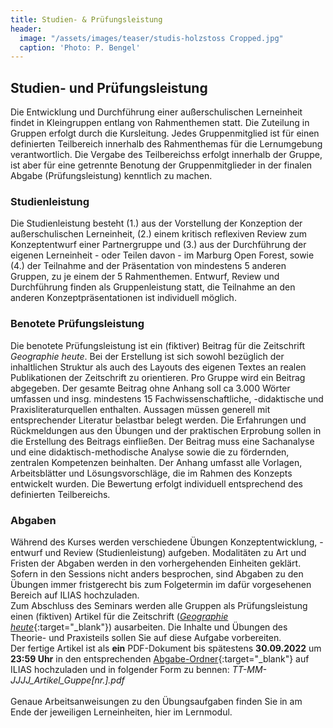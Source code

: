 ```yaml
---
title: Studien- & Prüfungsleistung
header:
  image: "/assets/images/teaser/studis-holzstoss Cropped.jpg"
  caption: 'Photo: P. Bengel'
---
```


## Studien- und Prüfungsleistung

Die Entwicklung und Durchführung einer außerschulischen Lerneinheit findet in Kleingruppen entlang von Rahmenthemen statt. 
Die Zuteilung in Gruppen erfolgt durch die Kursleitung. 
Jedes Gruppenmitglied ist für einen definierten Teilbereich innerhalb des Rahmenthemas für die Lernumgebung verantwortlich. 
Die Vergabe des Teilbereichss erfolgt innerhalb der Gruppe, ist aber für eine getrennte Benotung der Gruppenmitglieder in der finalen Abgabe (Prüfungsleistung) kenntlich zu machen.

<!--
Die Rahmenthemen sind (nach Freischaltung) in der Einheit [Theoretische Grundlagen II](https://geomoer.github.io/moer-l3-aslo/unit02/unit02-03_learning_material.html){:target="_blank"} zu finden.
-->

### Studienleistung
Die Studienleistung besteht (1.) aus der Vorstellung der Konzeption der außerschulischen Lerneinheit, 
(2.) einem kritisch reflexiven Review zum Konzeptentwurf einer Partnergruppe und (3.) aus der Durchführung der eigenen Lerneinheit - oder Teilen davon - im Marburg Open Forest, 
sowie (4.) der Teilnahme and der Präsentation von mindestens 5 anderen Gruppen, zu je einem der 5 Rahmenthemen. 
Entwurf, Review und Durchführung finden als Gruppenleistung statt, die Teilnahme an den anderen Konzeptpräsentationen ist individuell möglich.

### Benotete Prüfungsleistung
Die benotete Prüfungsleistung ist ein (fiktiver) Beitrag für die Zeitschrift _Geographie heute_. 
Bei der Erstellung ist sich sowohl bezüglich der inhaltlichen Struktur als auch des Layouts des eigenen Textes an realen Publikationen der Zeitschrift zu orientieren. 
Pro Gruppe wird ein Beitrag abgegeben. 
Der gesamte Beitrag ohne Anhang soll ca 3.000 Wörter umfassen und insg. mindestens 15 Fachwissenschaftliche, -didaktische und Praxisliteraturquellen enthalten.
Aussagen müssen generell mit entsprechender Literatur belastbar belegt werden. 
Die Erfahrungen und Rückmeldungen aus den Übungen und der praktischen Erprobung sollen in die Erstellung des Beitrags einfließen. 
Der Beitrag muss eine Sachanalyse und eine didaktisch-methodische Analyse sowie die zu fördernden, zentralen Kompetenzen beinhalten. 
Der Anhang umfasst alle Vorlagen, Arbeitsblätter und Lösungsvorschläge, die im Rahmen des Konzepts entwickelt wurden. 
Die Bewertung erfolgt individuell entsprechend des definierten Teilbereichs.

### Abgaben
Während des Kurses werden verschiedene Übungen Konzeptentwicklung, -entwurf und Review (Studienleistung) aufgeben.
Modalitäten zu Art und Fristen der Abgaben werden in den vorhergehenden Einheiten geklärt.
Sofern in den Sessions nicht anders besprochen, sind Abgaben zu den Übungen immer fristgerecht bis zum Folgetermin im dafür vorgesehenen Bereich auf ILIAS hochzuladen. <br> 
Zum Abschluss des Seminars werden alle Gruppen als Prüfungsleistung einen (fiktiven) Artikel für die Zeitschrift ([_Geographie heute_](https://www.friedrich-verlag.de/shop/sekundarstufe/erdkunde/fachzeitschriften/geographie-heute){:target="_blank"}) ausarbeiten. 
Die Inhalte und Übungen des Theorie- und Praxisteils sollen Sie auf diese Aufgabe vorbereiten. <br>
Der fertige Artikel ist als **ein** PDF-Dokument bis spätestens **30.09.2022** um **23:59 Uhr** in den entsprechenden [Abgabe-Ordner](https://ilias.uni-marburg.de/goto.php?target=crs_2862848&client_id=UNIMR){:target="_blank"} auf ILIAS hochzuladen und in folgender Form zu bennen: _TT-MM-JJJJ_Artikel_Guppe[nr.].pdf_ 
<br> <br> Genaue Arbeitsanweisungen zu den Übungsaufgaben finden Sie in am Ende der jeweiligen Lerneinheiten, hier im Lernmodul. <br>

 

